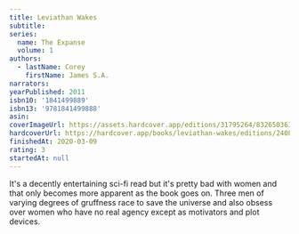 ```yaml
---
title: Leviathan Wakes
subtitle:
series:
  name: The Expanse
  volume: 1
authors:
  - lastName: Corey
    firstName: James S.A.
narrators:
yearPublished: 2011
isbn10: '1841499889'
isbn13: '9781841499888'
asin:
coverImageUrl: https://assets.hardcover.app/editions/31795264/8326503637087890.jpg
hardcoverUrl: https://hardcover.app/books/leviathan-wakes/editions/24082009
finishedAt: 2020-03-09
rating: 3
startedAt: null
---
```


It's a decently entertaining sci-fi read but it's pretty bad with women and that only becomes more apparent as the book goes on. Three men of varying degrees of gruffness race to save the universe and also obsess over women who have no real agency except as motivators and plot devices.
